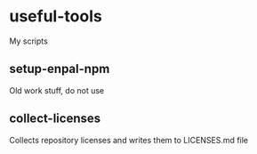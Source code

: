 # useful-tools
My scripts

## setup-enpal-npm
Old work stuff, do not use

## collect-licenses
Collects repository licenses and writes them to LICENSES.md file
